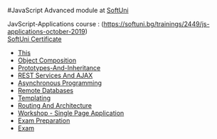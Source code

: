 
#JavaScript Advanced module at [SoftUni](https://softuni.bg)

JavScript-Applications course : (https://softuni.bg/trainings/2449/js-applications-october-2019)
<br/>
[SoftUni Certificate](https://softuni.bg/certificates/certificates/converttoimage/75076?code=10cb961d)
<br/>

  * [This](https://github.com/KrasimirKolchev/JavaScript-Applications/tree/master/This)
  * [Object Composition](https://github.com/KrasimirKolchev/JavaScript-Applications/tree/master/Object-Composition)
  * [Prototypes-And-Inheritance](https://github.com/KrasimirKolchev/JavaScript-Applications/tree/master/Prototypes-And-Inheritance)
  * [REST Services And AJAX](https://github.com/KrasimirKolchev/JavaScript-Applications/tree/master/REST-Services-And-AJAX)
  * [Asynchronous Programming](https://github.com/KrasimirKolchev/JavaScript-Applications/tree/master/Acunchronous-Programming)
  * [Remote Databases](https://github.com/KrasimirKolchev/JavaScript-Applications/tree/master/Remote-Databases)
  * [Templating](https://github.com/KrasimirKolchev/JavaScript-Applications/tree/master/Templating)
  * [Routing And Architecture](https://github.com/KrasimirKolchev/JavaScript-Applications/tree/master/Routing-And-Architecture)
  * [Workshop - Single Page Application](https://github.com/KrasimirKolchev/JavaScript-Applications/tree/master/Workshop-SPA)
  * [Exam Preparation](https://github.com/KrasimirKolchev/JavaScript-Applications/tree/master/ExamPrep)
  * [Exam](https://github.com/KrasimirKolchev/JavaScript-Applications/tree/master/Exam-07-12-2019/TheTrekkingZone)
